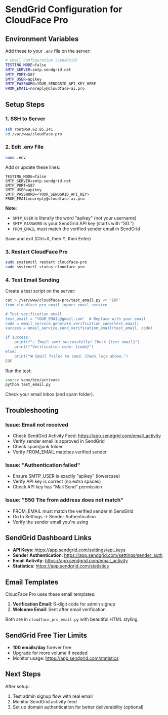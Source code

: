 # SendGrid Configuration for CloudFace Pro

## Environment Variables

Add these to your `.env` file on the server:

```bash
# Email Configuration (SendGrid)
TESTING_MODE=false
SMTP_SERVER=smtp.sendgrid.net
SMTP_PORT=587
SMTP_USER=apikey
SMTP_PASSWORD=YOUR_SENDGRID_API_KEY_HERE
FROM_EMAIL=noreply@cloudface-ai.pro
```

## Setup Steps

### 1. SSH to Server
```bash
ssh root@69.62.85.241
cd /var/www/cloudface-pro
```

### 2. Edit .env File
```bash
nano .env
```

Add or update these lines:
```
TESTING_MODE=false
SMTP_SERVER=smtp.sendgrid.net
SMTP_PORT=587
SMTP_USER=apikey
SMTP_PASSWORD=<YOUR_SENDGRID_API_KEY>
FROM_EMAIL=noreply@cloudface-ai.pro
```

**Note**: 
- `SMTP_USER` is literally the word "apikey" (not your username)
- `SMTP_PASSWORD` is your SendGrid API key (starts with "SG.")
- `FROM_EMAIL` must match the verified sender email in SendGrid

Save and exit (Ctrl+X, then Y, then Enter)

### 3. Restart CloudFace Pro
```bash
sudo systemctl restart cloudface-pro
sudo systemctl status cloudface-pro
```

### 4. Test Email Sending

Create a test script on the server:

```bash
cat > /var/www/cloudface-pro/test_email.py << 'EOF'
from cloudface_pro_email import email_service

# Test verification email
test_email = "YOUR_EMAIL@gmail.com"  # Replace with your email
code = email_service.generate_verification_code(test_email)
success = email_service.send_verification_email(test_email, code)

if success:
    print(f"✅ Email sent successfully! Check {test_email}")
    print(f"Verification code: {code}")
else:
    print("❌ Email failed to send. Check logs above.")
EOF
```

Run the test:
```bash
source venv/bin/activate
python test_email.py
```

Check your email inbox (and spam folder).

## Troubleshooting

### Issue: Email not received
- Check SendGrid Activity Feed: https://app.sendgrid.com/email_activity
- Verify sender email is approved in SendGrid
- Check spam/junk folder
- Verify FROM_EMAIL matches verified sender

### Issue: "Authentication failed"
- Ensure SMTP_USER is exactly "apikey" (lowercase)
- Verify API key is correct (no extra spaces)
- Check API key has "Mail Send" permission

### Issue: "550 The from address does not match"
- FROM_EMAIL must match the verified sender in SendGrid
- Go to Settings → Sender Authentication
- Verify the sender email you're using

## SendGrid Dashboard Links

- **API Keys**: https://app.sendgrid.com/settings/api_keys
- **Sender Authentication**: https://app.sendgrid.com/settings/sender_auth
- **Email Activity**: https://app.sendgrid.com/email_activity
- **Statistics**: https://app.sendgrid.com/statistics

## Email Templates

CloudFace Pro uses these email templates:

1. **Verification Email**: 6-digit code for admin signup
2. **Welcome Email**: Sent after email verification

Both are in `cloudface_pro_email.py` with beautiful HTML styling.

## SendGrid Free Tier Limits

- **100 emails/day** forever free
- Upgrade for more volume if needed
- Monitor usage: https://app.sendgrid.com/statistics

## Next Steps

After setup:
1. Test admin signup flow with real email
2. Monitor SendGrid activity feed
3. Set up domain authentication for better deliverability (optional)

